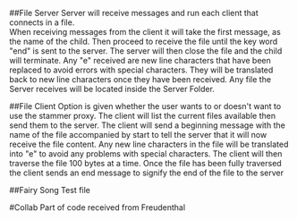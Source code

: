 ##File Server
Server will receive messages and run each client that connects in a file.  
When receiving messages from the client it will take the first message,
as the name of the child. Then proceed to receive the file until the
key word "end" is sent to the server. The server will then close the file 
and the child will terminate. Any "e" received are new line characters 
that have been replaced to avoid errors with special characters. They will
be translated back to new line characters once they have been 
received. Any file the Server receives will be located inside the Server Folder.

##File Client
Option is given whether the user wants to or doesn't want to use the stammer
proxy. The client will list the current files available then send them to the server.
The client will send a beginning message with the name of the file accompanied
by start to tell the server that it will now receive the file content. Any new line
characters in the file will be translated into "e" to avoid any problems with
special characters. The client will then traverse the file 100 bytes at a time. 
Once the file has been fully traversed the client sends an end message to 
signify the end of the file to the server

##Fairy Song
Test file

#Collab
Part of code received from Freudenthal
